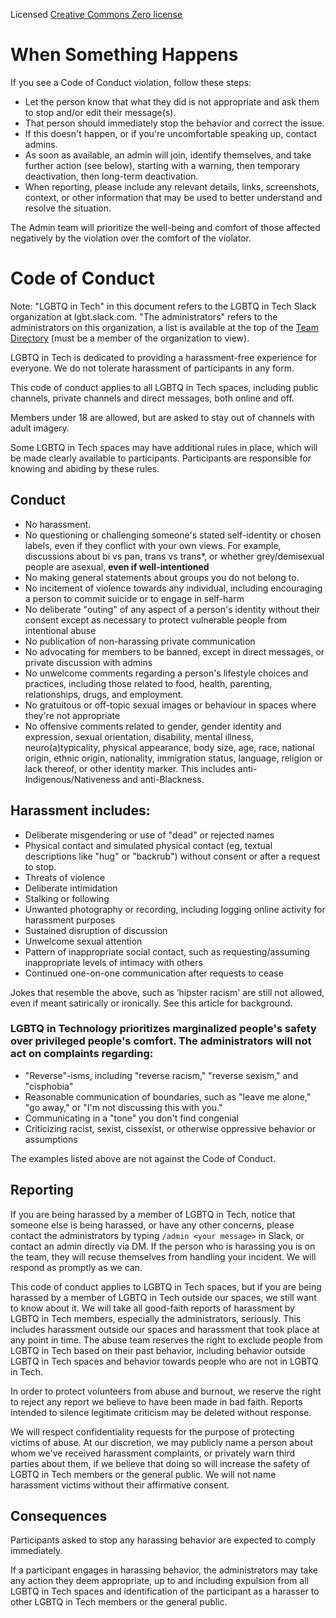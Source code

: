 Licensed [Creative Commons Zero license](https://creativecommons.org/publicdomain/zero/1.0/)

# When Something Happens

If you see a Code of Conduct violation, follow these steps:

 * Let the person know that what they did is not appropriate and ask them to stop and/or edit their message(s).
 * That person should immediately stop the behavior and correct the issue.
 * If this doesn't happen, or if you're uncomfortable speaking up, contact admins.
 * As soon as available, an admin will join, identify themselves, and take further action (see below), starting with a warning, then temporary deactivation, then long-term deactivation.
 * When reporting, please include any relevant details, links, screenshots, context, or other information that may be used to better understand and resolve the situation.

The Admin team will prioritize the well-being and comfort of those affected negatively by the violation over the comfort of the violator.

# Code of Conduct

Note: "LGBTQ in Tech" in this document refers to the LGBTQ in Tech Slack organization at lgbt.slack.com. "The administrators" refers to the administrators on this organization, a list is available at the top of the [Team Directory](https://lgbt.slack.com/team) (must be a member of the organization to view).

LGBTQ in Tech is dedicated to providing a harassment-free experience for everyone. We do not tolerate harassment of participants in any form.

This code of conduct applies to all LGBTQ in Tech spaces, including public channels, private channels and direct messages, both online and off.

Members under 18 are allowed, but are asked to stay out of channels with adult imagery.

Some LGBTQ in Tech spaces may have additional rules in place, which will be made clearly available to participants. Participants are responsible for knowing and abiding by these rules.

## Conduct

 * No harassment.
 * No questioning or challenging someone's stated self-identity or chosen labels, even if they conflict with your own views. For example, discussions about bi vs pan, trans vs trans\*, or whether grey/demisexual people are asexual, **even if well-intentioned**
 * No making general statements about groups you do not belong to.
 * No incitement of violence towards any individual, including encouraging a person to commit suicide or to engage in self-harm
 * No deliberate "outing" of any aspect of a person's identity without their consent except as necessary to protect vulnerable people from intentional abuse
 * No publication of non-harassing private communication
 * No advocating for members to be banned, except in direct messages, or private discussion with admins
 * No unwelcome comments regarding a person's lifestyle choices and practices, including those related to food, health, parenting, relationships, drugs, and employment.
 * No gratuitous or off-topic sexual images or behaviour in spaces where they're not appropriate
 * No offensive comments related to gender, gender identity and expression, sexual orientation, disability, mental illness, neuro(a)typicality, physical appearance, body size, age, race, national origin, ethnic origin, nationality, immigration status, language, religion or lack thereof, or other identity marker. This includes anti-Indigenous/Nativeness and anti-Blackness.

## Harassment includes:

 * Deliberate misgendering or use of "dead" or rejected names
 * Physical contact and simulated physical contact (eg, textual descriptions like "hug" or "backrub") without consent or after a request to stop.
 * Threats of violence
 * Deliberate intimidation
 * Stalking or following
 * Unwanted photography or recording, including logging online activity for harassment purposes
 * Sustained disruption of discussion
 * Unwelcome sexual attention
 * Pattern of inappropriate social contact, such as requesting/assuming inappropriate levels of intimacy with others
 * Continued one-on-one communication after requests to cease

Jokes that resemble the above, such as ‘hipster racism' are still not allowed, even if meant satirically or ironically. See this article for background.

### LGBTQ in Technology prioritizes marginalized people's safety over privileged people's comfort. The administrators will not act on complaints regarding:

 * "Reverse"-isms, including "reverse racism," "reverse sexism," and "cisphobia"
 * Reasonable communication of boundaries, such as "leave me alone," "go away," or "I'm not discussing this with you."
 * Communicating in a "tone" you don't find congenial
 * Criticizing racist, sexist, cissexist, or otherwise oppressive behavior or assumptions

The examples listed above are not against the Code of Conduct.

## Reporting

If you are being harassed by a member of LGBTQ in Tech, notice that someone else is being harassed, or have any other concerns, please contact the administrators by typing `/admin <your message>` in Slack, or contact an admin directly via DM. If the person who is harassing you is on the team, they will recuse themselves from handling your incident. We will respond as promptly as we can.

This code of conduct applies to LGBTQ in Tech spaces, but if you are being harassed by a member of LGBTQ in Tech outside our spaces, we still want to know about it. We will take all good-faith reports of harassment by LGBTQ in Tech members, especially the administrators, seriously. This includes harassment outside our spaces and harassment that took place at any point in time. The abuse team reserves the right to exclude people from LGBTQ in Tech based on their past behavior, including behavior outside LGBTQ in Tech spaces and behavior towards people who are not in LGBTQ in Tech.

In order to protect volunteers from abuse and burnout, we reserve the right to reject any report we believe to have been made in bad faith. Reports intended to silence legitimate criticism may be deleted without response.

We will respect confidentiality requests for the purpose of protecting victims of abuse. At our discretion, we may publicly name a person about whom we've received harassment complaints, or privately warn third parties about them, if we believe that doing so will increase the safety of LGBTQ in Tech members or the general public. We will not name harassment victims without their affirmative consent.

## Consequences

Participants asked to stop any harassing behavior are expected to comply immediately.

If a participant engages in harassing behavior, the administrators may take any action they deem appropriate, up to and including expulsion from all LGBTQ in Tech spaces and identification of the participant as a harasser to other LGBTQ in Tech members or the general public. 
